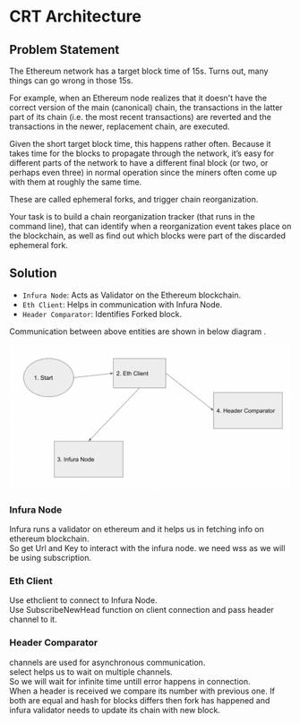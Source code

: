 # CRT Architecture

## Problem Statement

The Ethereum network has a target block time of 15s. Turns out, many things can go
wrong in those 15s.

For example, when an Ethereum node realizes that it doesn't have the correct version
of the main (canonical) chain, the transactions in the latter part of its chain (i.e. the
most recent transactions) are reverted and the transactions in the newer,
replacement chain, are executed.

Given the short target block time, this happens rather often. Because it takes time for
the blocks to propagate through the network, it’s easy for different parts of the
network to have a different final block (or two, or perhaps even three) in normal
operation since the miners often come up with them at roughly the same time.

These are called ephemeral forks, and trigger chain reorganization.

Your task is to build a chain reorganization tracker (that runs in the command line),
that can identify when a reorganization event takes place on the blockchain, as well
as find out which blocks were part of the discarded ephemeral fork.

## Solution

* `Infura Node`: Acts as Validator on the Ethereum blockchain. 
* `Eth Client`: Helps in communication with Infura Node. 
* `Header Comparator`: Identifies Forked block.


Communication between above entities are shown in below diagram .

![RLP Architecture Diagram](img/crt.png)

### Infura Node

Infura runs a validator on ethereum and it helps us in fetching info on ethereum blockchain.\
So get Url and Key to interact with the infura node. we need wss as we will be using subscription.

### Eth Client

Use ethclient to connect to Infura Node.\
Use SubscribeNewHead function on client connection and pass header channel to it.

### Header Comparator

channels are used for asynchronous communication.\
select helps us to wait on multiple channels.\
So we will wait for infinite time untill error happens in connection.\
When a header is received we compare its number with previous one. If both are equal and hash for blocks differs then fork has happened and infura validator needs to update its chain with new block.
